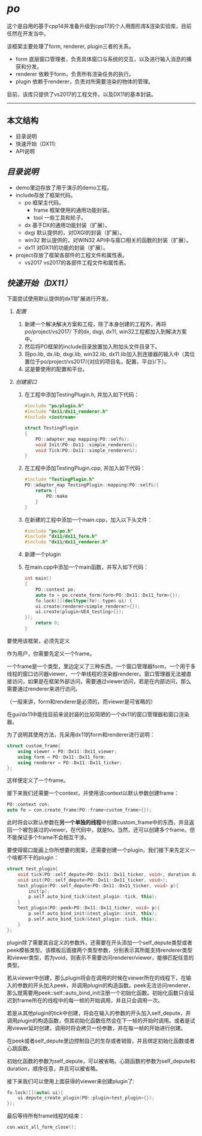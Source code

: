 
*po*
=======

这个是自用的基于cpp14并准备升级到cpp17的个人用图形库&渲染实验库，目前任然在开发当中。

该框架主要处理了form, renderer, plugin三者的关系。
* form 底层窗口管理者，负责具体窗口与系统的交互，以及进行输入消息的捕获和分发。
* renderer 依赖于form，负责所有渲染任务的执行。
* plugin 依赖于renderer，负责对所需要渲染的物体的管理。

目前，该库只提供了vs2017的工程文件，以及DX11的基本封装。

---

本文结构
---
* 目录说明
* 快速开始（DX11）
* API说明

*目录说明*
---
* demo里边存放了用于演示的demo工程。
* include存放了框架代码。
    * po 框架主代码。
        * frame 框架使用的通用功能封装。
        * tool 一些工具和轮子。
    * dx 基于DX的通用功能封装（扩展）。
    * dxgi 默认提供的，对DXGI的封装（扩展）。
    * win32 默认提供的，对WIN32 API中与窗口相关的函数的封装（扩展）。
    * dx11 对DX11的功能的封装（扩展）。
* project存放了框架各部件的工程文件和属性表。
    * vs2017 vs2017的各部件工程文件和属性表。

*快速开始（DX11）*
---
下面尝试使用默认提供的dx11扩展进行开发。

1. *配置*
    1. 新建一个解决解决方案和工程，除了本身创建的工程外，再将po/project/vs2017/ 下的dx, dxgi, dx11, win32工程都加入到解决方案中。
    2. 然后将PO框架的include目录放置加入附加头文件目录下。
    3. 将po.lib, dx.lib, dxgi.lib, win32.lib, dx11.lib加入到连接器的输入中（其位置位于po/project/vs2017/{对应的项目名，配置，平台}/下）。
    4. 这是要使用的配置和平台。

2. *创建窗口*
    1. 在工程中添加TestingPlugin.h, 并加入如下代码：
        ```cpp
        #include "po/plugin.h"
        #include "dx11/dx11_renderer.h"
        #include <iostream>

        struct TestingPlugin
        {
            PO::adapter_map mapping(PO::self&);
            void Init(PO::Dx11::simple_renderer&);
            void Tick(PO::Dx11::simple_renderer&);
        }
        ```

    2. 在工程中添加TestingPlugin.cpp, 并加入如下代码：
        ```cpp
        #include "TestingPlugin.h"
        PO::adapter_map TestingPlugin::mapping(PO::self&){
            return {
                PO::make
            }
        }
        ```
    1. 在新建的工程中添加一个main.cpp，加入以下头文件：
        ```cpp
        #include "po/po.h"
        #include "dx11/dx11_form.h"
        #include "dx11/dx11_renderer.h"
        ```
    2. 新建一个plugin
    2. 在main.cpp中添加一个main函数，并写入如下代码：
        ```cpp
        int main()
        {
            PO::context po;
            auto to = po.create_form(form<PO::Dx11::Dx11_form>{});
            fo.lock([](decltype(fo)::type& ui) {
			ui.create(renderer<simple_renderer>{});
			ui.create(plugin<UE4_testing>{});
		}); 
            return 0;
        }
        ```


要使用该框架，必须先定义


作为用户，你需要先定义一个frame。<p>
一个frame是一个类型，里边定义了三种东西，一个窗口管理器form，一个用于多线程的窗口访问器viewer，一个单线程的渲染器renderer。窗口管理器无法被直接访问，如果是在框架外部访问，需要通过viewer访问，若是在内部访问，那么需要通过renderer来进行访问。<p>
（一般来讲，form和renderer是必须的，而viewer是可省略的）<p>
在gui/dx11中能找目前来说封装的比较简陋的一个dx11的窗口管理器和窗口渲染器。<p>
为了说明其使用方法，先采用dx11的form和renderer进行说明：<p>

```C++
struct custom_frame{
    using viewer = PO::Dx11::Dx11_viewer;
    using form = PO::Dx11::Dx11_form;
    using renderer = PO::Dx11::Dx11_ticker;
}; 
```

这样便定义了一个frame。<p>
接下来我们还需要一个context，并使用该context以默认参数创建frame：<p>
```C++
PO::context con;
auto fo = con.create_frame(PO::frame<custom_frame>{});
```
此时将会以默认参数在**另一个单独的线程**中创建custom_frame中的东西，并且返回一个被包装过的viewer，在代码中，就是fo。当然，还可以创建多个frame。但不能保证多个frame不会相互干涉。<p>
要使得窗口能画上你所想要的图案，还需要创建一个plugin，我们接下来先定义一个啥都不干的plugin：<p>
```C++
struct test_plugin{
    void tick(PO::self_depute<PO::Dx11::Dx11_ticker, void>, duration da);
    void init(PO::self_depute<PO::Dx11::Dx11_ticker, void>);
    test_plugin(PO::self_depute<PO::Dx11::Dx11_ticker, void> p){
        init(p);
        p.self.auto_bind_tick(&test_plugin::tick, this);
    }
    test_plugin(PO::peek<PO::Dx11::Dx11_ticker, void> p){
        p.self.auto_bind_init(&test_plugin::init, this);
        p.self.auto_bind_tick(&test_plugin::tick, this);
    }
};
```
plugin除了需要其自定义的参数外，还需要在开头添加一个self\_depute类型或者peek模板类型。该模板后面接两个类型参数，分别表示其所能支持renderer类型和viewer类型，若为void，则表示不需要访问renderer/viewer，能够匹配任意的类型。<p>

若从viewer中创建，那么plugin将会在调用的时候在viewer所在的线程下，在输入的参数的开头加入peek，并调用plugin的构造函数。peek无法访问renderer，那么就需要用peek::self::auto\_bind\_init注册一个初始化函数。初始化函数只会延迟到frame所在的线程中的每一帧的开始调用，并且只会调用一次。<p>

若是从其他plugin的tick中创建，将会在输入的参数的开头加入self\_depute，并调用plugin的构造函数，但其初始化函数任然会在下一帧的开始时调用。或者是试用viewer延时创建，调用时将会拷贝一份参数，并在每一帧的开始进行创建。<p>

在peek或者self\_depute里边控制自己的生存或者销毁，并且绑定初始化函数或者心跳函数。<p>

初始化函数的参数为self\_depute，可以被省略。心跳函数的参数为self\_depute和duration，顺序任意，并且可以被省略。<p>

接下来我们可以使用上面获得的viewer来创建plugin了:
```C++
fo.lock([](auto& ui){
    ui.depute_create_plugin(PO::plugin<test_plugin>{});
});
```

最后等待所有frame线程的结束：
```C++
con.wait_all_form_close();
```